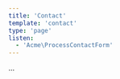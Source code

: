 ```yaml
---
title: 'Contact'
template: 'contact'
type: 'page'
listen:
  - 'Acme\ProcessContactForm'
---
```


...